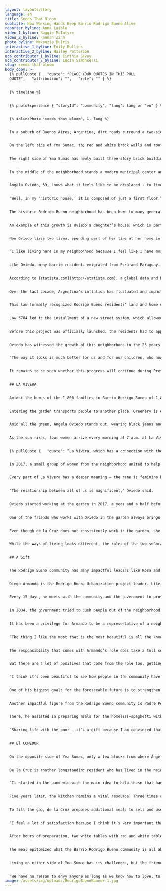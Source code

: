 ```yaml
---
layout: layouts/story
language: en
title: Seeds That Bloom
subtitle: How Working Hands Keep Barrio Rodrigo Bueno Alive
reporter_byline: Anna Laible
video_1_byline: Maggie McIntyre
video_2_byline: Hannah Zinn
photo_byline: Mckenzie Bulris
interactive_1_byline: Emily Rollins
interactive_2_byline: Hailey Patterson
uca_contributor_1_byline: Cinthia Savoy
uca_contributor_2_byline: Lucía Simoncelli
slug: seeds-that-bloom
body_copy: >-
  {% pullQuote {   "quote": "PLACE YOUR QUOTES IN THIS PULL
  QUOTE",   "attribution": "",   "role": "" } %}


  {% timeline %}


  {% photoExperience { "storyId": "community", "lang": lang or "en" } %}


  {% inlinePhoto "seeds-that-bloom", 1, lang %}


  In a suburb of Buenos Aires, Argentina, dirt roads surround a two-sided Argentine neighborhood contrasted by the sole divide of one street – Yma Sumac. Named after a Peruvian singer, her name means “how beautiful” in Quechua. 


  On the left side of Yma Sumac, the red and white brick walls and roofs are dilapidated. Some families living there do not have a roof over their heads. Their only form of protection in bad weather is a black mesh tarp hung seven feet in the air. 


  The right side of Yma Sumac has newly built three-story brick buildings with a home on each level and balconies that accompany them. Families typically have one or two refrigerators and washers, unlike those across the street, who often wash their clothes by hand and lack modern appliances.


  In the middle of the neighborhood stands a modern municipal center and a clean park where young boys play pick-up soccer every night. Beyond the houses, past the main street, is the promenade: A concrete sidewalk that overlooks the River Plate and is a representation of Buenos Aires. 


  Ángela Oviedo, 59, knows what it feels like to be displaced - to live without a true sense of home. Oviedo emigrated from Ancash, Peru, in 1998 and has lived in Barrio Rodrigo Bueno since 1999. Her family was among the first 40 to settle in what is now considered the historic part of the neighborhood.  


  “Well, in my ‘historic house,’ it is composed of just a first floor,” Oviedo said. “It was where we used to live only there. First floor only.” 


  The historic Rodrigo Bueno neighborhood has been home to many generations like Oviedo’s. Buenos Aires is home to several “villas miserias,” including the largest villa that is north of the city, Villa 31. Rodrigo Bueno is called a barrio because of its smaller size. Although poverty remains the norm, with the help of city and federally funded social programs, the standard living conditions in many villas have improved. 


  An example of this growth is Oviedo’s daughter’s house, which is part of the urbanized area that’s been added in recent years to the neighborhood. However, life changed for Oviedo when her daughter, Celia, began to struggle with alcoholism. The relationship with her daughter has been rocky at points, with the government intervening with Oviedo’s family. For Oviedo, her family is her priority. 


  Now Oviedo lives two lives, spending part of her time at her home in the historic area but most of it is spent in her daughter’s house in the new part of the barrio when she is not working as a housekeeper. Living with four of her granddaughters and her youngest son, she stepped in as the mother figure for the girls.


  “I like living here in my neighborhood because I feel like I have more company, having a country, seeing my fellow countrymen,” she said. “Now even more, because my family is grown, and nothing would move me from here.” 


  Like Oviedo, many barrio residents emigrated from Perú and Paraguay. However, many do not share her positive outlook on their poor circumstances. Because of the severe poverty they face, the residents are socially and physically disconnected from their adjacent neighborhoods. Many parts of the barrio lack access to urban services, with high risks of crime and drug issues resulting in a heavy police presence. 


  According to [statista.com](http://statista.com), a global data and business intelligence platform based in Germany, inflation jumped from 113.5% to 229.8% between 2023 and 2024.  Argentina currently holds the title for the world’s highest annual inflation rate. 


  Over the last decade, Argentina’s inflation has fluctuated and impacted the housing market, including Barrio Rodrigo Bueno. In March 2017, a law to improve the housing structure for this neighborhood was passed. Law 5784 provided funding for the “redevelopment, zoning, and social, cultural and urban integration of the Rodrigo Bueno neighborhood,” according to City Fix, an online publication produced by the WRI Ross Center for Sustainable Cities.


  This law formally recognized Rodrigo Bueno residents’ land and home ownership. Before this law, historically, residents who lived in informal housing areas did not legally own the land on which they built their homes, causing many to fear eviction and being cut from municipal services and job opportunities. As a result, residents had to sneak in and out of their homes, relying on neighbors to watch their houses while they were away and ensure they were never left vulnerable.


  Law 5784 led to the installment of a new street system, which allowed businesses to appear on maps and granted residents home addresses. Residents could now receive mail and emergency services could also reach those that lived inside of Rodrigo Bueno.


  Before this project was officially launched, the residents had to approve it. The focus of the project was grounded in the principles of equality, integration, spatial justice, and non-discrimination. Now known as the “Reurbanization and Socio-Urban Integration Project,” it prioritizes strengthening the community while also urbanizing its landscape. 


  Oviedo has witnessed the growth of this neighborhood in the 25 years she has lived there.


  “The way it looks is much better for us and for our children, who now feel more confident to say where they live,” she said. “Before it was different because they were chocitas (small huts built with simple materials like branches or intended for housing or shelter) and we were not even in a land registry, so giving the address nobody knew it or just marked the emergency place. Now you give the address and immediately the map directs you to the neighborhood. Rodrigo Bueno is more visible and better seen \[now].” 


  It remains to be seen whether this progress will continue during President Javier Milei’s term or how his efforts to cut public programs will affect people like Oviedo. Regardless, the women of the barrio are not waiting for the city or the federal government to help them improve their situation – they are taking active measures to revamp their community now.


  ## LA VIVERA


  Amidst the homes of the 1,800 families in Barrio Rodrigo Bueno of 1,800 families is something out of the ordinary and simply extraordinary.


  Entering the garden transports people to another place. Greenery is everywhere, with dozens of small potted plants on the ground and the tables. Hummingbirds, or *colibrí* as Argentines call them, fly throughout this oasis. Native Argentine flowers like *flor de terciopelo*, *botón azul*, and *salvia azules* also fill the space and add local character.


  Amid all the green, Angela Oviedo stands out, wearing black jeans and a long-sleeve pink blouse. She pulls back her long black hair so it does not get in her way while she works. Her smile radiates every space that she walks into. 


  As the sun rises, four women arrive every morning at 7 a.m. at La Vivera Orgánica, or “The Garden,” to serve the Barrio Rodrigo Bueno community. 


  {% pullQuote {   "quote": “La Vivera, which has a connection with the neighborhood, understood that having a nursery helps them to set up their small orchard, their gardens since the whole neighborhood has very nice and large spaces",   "attribution": "Ángela Oviedo",   "role": "Housekeeper" } %}


  In 2017, a small group of women from the neighborhood united to help transform their surroundings and recover traditions. Led by co-founder Elizabeth Cuenca, 52, the women started a community garden that grew into an agroecological nursery, growing over 25 species of vegetables and 50 species of native plants.


  Every part of La Vivera has a deeper meaning – the name is feminine because everyone who works there is a woman. The friendship bond between the women is unique. 


  “The relationship between all of us is magnificent,” Oviedo said. 


  Oviedo started working at the garden in 2017, a year and a half before the neighborhood’s urbanization. When she came to Argentina, she didn’t know how to plant in pots so she taught herself. Now she’s a pro—arranging plants in neat rows of four, keeping count of each new addition with a pink pen and a small piece of paper.  


  One of the friends who works with Oviedo in the garden always brings a smile to her face when she visits – Rosa de la Cruz, a middle-aged woman with long red hair, hoop earrings, and dark pink lipstick.


  Even though de la Cruz does not consistently work in the garden, she supports the women there. She impacts the Rodrigo Bueno community differently – leading the soup kitchen staff at Comedor del Centro de Adulto Mayor. 


  While the ways of living looks different, the roles of the two señoras are the same – to help their community by giving their time and talents.  


  ## A Gift


  The Rodrigo Bueno community has many impactful leaders like Rosa and Ángela, but others help the neighborhood in meaningful ways too.


  Diego Armando is the Rodrigo Bueno Urbanization project leader. Like Rosa and Ángela, Armando has lived in this community for 25 years. 


  Every 15 days, he meets with the community and the government to provide a time for the community to voice their concerns and complaints. But that’s the present day – it took a while for Rodrigo Bueno to get there. 


  In 2004, the government tried to push people out of the neighborhood through monetary bribes. Diego, along with other residents, decided to band together in protest. After years of back-and-forth between the government and neighborhood residents, the government decided that they needed leaders to represent the barrio. Armando became the leader in 2024.


  It has been a privilege for Armando to be a representative of a neighborhood in which he has lived so much of his life. 


  “The thing I like the most that is the most beautiful is all the knowledge I’ve acquired,” he said. “I \[like] being able to help not just others in Rodrigo Bueno but others throughout the country as well.”


  The responsibility that comes with Armando’s role does take a toll sometimes. He has to help mediate the dialogue between the government and his neighbors and try to make both sides happy, which can be nearly impossible at times.


  But there are a lot of positives that come from the role too, getting to celebrate new organizations in the neighborhood. One came from a group of women who wanted to bring “organics” into the barrio to create an accessible garden so families could make money without having to leave the neighborhood. That’s how La Vivera Orgánica was born.


  “I think it’s been beautiful to see how people in the community have been able to work there,” Armando said. “It’s been great for jobs for women and that’s amazing. We created the garden not just for the community, but for those on the outside so that they could come in and meet those in the barrio.” 


  One of his biggest goals for the foreseeable future is to strengthen the connection between those who live outside the barrio and those that live on the inside. There is still a lot of work that Armando hopes to accomplish, like putting a kindergarten and a senior center inside Rodrigo Bueno.  


  Another impactful figure from the Rodrigo Bueno community is Padre Pedro Baya Casal, former community priest. He moved out of the neighborhood two months ago after living there for five years, but before that, he worked at Nuestra Señora de la Esperanza church in Puerto Madero. There was a chapel in Rodrigo Bueno connected to that church where Padre Pedro worked with as well. 


  There, he assisted in preparing meals for the homeless—spaghetti with meat and tomato sauce being the favorite—to offer a free meal to those living in poor housing conditions. Even during difficult times, the experience of serving those in need left a lasting impact he won’t forget. 


  “Sharing life with the poor – it’s a gift because I am convinced that they have trust in God and joy of life that you can’t buy,” Padre Pedro said. “There are no material things that give you that trust in life and that joy.”  


  ## El COMEDOR


  On the opposite side of Yma Sumac, only a few blocks from where Ángela Oviedo resides is a home full of food and family. Inside is a large kitchen where women are cooking, preparing for an eventful evening. In the middle is a woman sporting a burgundy-colored apron – Rosa de la Cruz.


  De la Cruz is another longstanding resident who has lived in the neighborhood since 1999 and currently lives with her three daughters. In 2020, she was the catalyst for creating the Comedor del Centro de Adulto Mayor, a soup kitchen established to provide fresh meals to elderly residents during the COVID-19 pandemic.


  “It started in the pandemic with the main idea to help those that had to stay inside, which were mostly the old people,” Elena Vera, de la Cruz’s cousin said. “The main value of the soup kitchen is to love one another and that includes everyone.” 


  Five years later, the kitchen remains a vital resource. Three times a week, a team of six women led by Cruz serves food to 80 señores or retirees in the barrio. Many of those they serve are isolated and have limited access to fresh produce. The government provides a small monthly  budget for food , which isn’t enough to last for four weeks. 


  To fill the gap, de la Cruz prepares additional meals to sell and uses the proceeds to purchase extra food. Despite these financial challenges and the government constraints, the soup kitchen remains unphased.


  “I feel a lot of satisfaction because I think it’s very important that adults have a plate of food on the weekend because most of them are alone,” de la Cruz said. 


  After hours of preparation, two white tables with red and white tablecloths are set outside the soup kitchen with chairs lining both sides. One by one, the team of cooks fills the potatoes with lettuce, meat, eggs, and olives before boiling them to create Papa Rellenas. Once those are ready, members of the Rodrigo Bueno community say grace and feast on the fresh meal. Yerba Mate tea is then brought out with Magdalena cookies for dessert. 


  The meal epitomized what the Barrio Rodrigo Bueno community is all about – creating a smaller community within the larger neighborhood by having groups like La Vivera Orgánica and Comedor del Centro de Adulto Mayor support one another.


  Living on either side of Yma Sumac has its challenges, but the friendships cultivated by the women across both sides of the street are built to last. 


  “We have no reason to envy anyone as long as we know how to love, to want to breathe this pure air that, thanks to God, we receive every day,” Ángela Oviedo said. “For me, the nursery is pure air. It is nature. We have to be grateful \[for that] every day.”
image: /assets/img/uploads/RodrigoBuenoBanner-1.jpg
---
```

